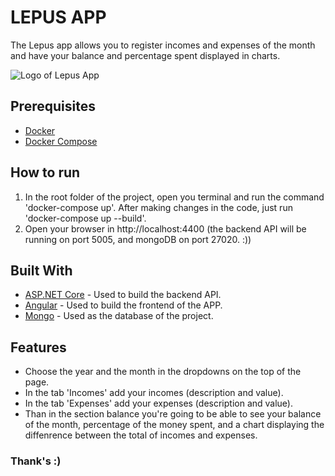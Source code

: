 # LEPUS APP

The Lepus app allows you to register incomes and expenses of the month and have your balance and percentage spent displayed in charts. 

![Logo of Lepus App](/src/assets/images/lepusapp.PNG)

## Prerequisites
* [Docker](https://www.docker.com/products/docker-desktop)
* [Docker Compose](https://docs.docker.com/compose/install/)

## How to run
1. In the root folder of the project, open you terminal and run the command 'docker-compose up'. After making changes in the code, just run 'docker-compose up --build'.
2. Open your browser in http://localhost:4400 (the backend API will be running on port 5005, and mongoDB on port 27020. :))
 
## Built With
* [ASP.NET Core](https://docs.microsoft.com/pt-br/aspnet/core/?view=aspnetcore-3.1) - Used to build the backend API.
* [Angular](https://angular.io/) - Used to build the frontend of the APP.
* [Mongo](https://www.mongodb.com/) - Used as the database of the project.

## Features

* Choose the year and the month in the dropdowns on the top of the page.
* In the tab 'Incomes' add your incomes (description and value).
* In the tab 'Expenses' add your expenses (description and value).
* Than in the section balance you're going to be able to see your balance of the month, percentage of the money spent, and a chart displaying the diffenrence between the total of incomes and expenses.

### Thank's :)  